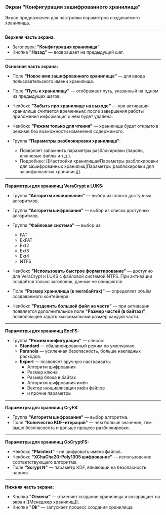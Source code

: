 ### Экран "Конфигурация зашифрованного хранилища"

Экран предназначен для настройки параметров создаваемого хранилища.

---

**Верхняя часть экрана:**
- Заголовок: **"Конфигурация хранилища"**
- Кнопка **"Назад"** — возвращает на предыдущий шаг.

---

**Основная часть экрана:**

- Поле **"Новое имя зашифрованного хранилища"** — для ввода пользовательского имени хранилища.
- Поле **"Путь к хранилищу"** — отображает путь, указанный на одном из предыдущих шагов.

- Чекбокс **"Забыть про хранилище на выходе"** — при активации хранилище считается временным: после завершения работы приложения информация о нём будет удалена.
- Чекбокс **"Режим только для чтения"** — хранилище будет открыто в режиме без возможности изменения содержимого.

- Группа **"Параметры разблокировки хранилища"**:
  - Позволяет запомнить параметры разблокировки (пароль, ключевые файлы и т.д.).
  - Подробнее: [[Настройки хранилища#Параметры разблокировки для зашифрованных хранилищ|Параметры разблокировки для зашифрованных хранилищ]].

---

**Параметры для хранилищ VeraCrypt и LUKS:**

- Группа **"Алгоритм хеширования"** — выбор из списка доступных алгоритмов.
- Группа **"Алгоритм шифрования"** — выбор из списка доступных алгоритмов.
- Группа **"Файловая система"** — выбор из:
  - FAT  
  - ExFAT  
  - Ext2  
  - Ext3  
  - Ext4  
  - NTFS

- Чекбокс **"Использовать быстрое форматирование"** — доступно для VeraCrypt и LUKS с файловой системой NTFS. При активации создаётся только заголовок, данные не очищаются.
- Поле **"Размер хранилища (в мегабайтах)"** — определяет объём создаваемого контейнера.
- Чекбокс **"Разделить большой файл на части"** — при активации появляется дополнительное поле **"Размер частей (в байтах)"**, позволяющее задать максимальный размер каждой части.

---

**Параметры для хранилищ EncFS:**

- Группа **"Режим конфигурации"** — список:
  - **Standard** — сбалансированный режим по умолчанию.
  - **Paranoia** — усиленная безопасность, больше накладных расходов.
  - **Expert** — позволяет вручную настраивать:
    - Алгоритм шифрования
    - Размер ключа
    - Размер блока в байтах
    - Алгоритм шифрования имён
    - Вектор инициализации имён файлов
    - и прочие параметры

---

**Параметры для хранилищ CryFS:**

- Группа **"Алгоритм шифрования"** — выбор алгоритма.
- Поле **"Количество KDF-итераций"** — чем больше значение, тем выше безопасность и дольше процесс разблокировки.

---

**Параметры для хранилищ GoCryptFS:**

- Чекбокс **"Plaintext"** - не шифровать имена файлов.
- Чекбокс **"XChaCha20-Poly1305 шифрование"** — использование соответствующего алгоритма.
- Поле **"Scrypt N"** — параметр KDF, влияющий на безопасность пароля.

---

**Нижняя часть экрана:**

- Кнопка **"Отмена"** — отменяет создание хранилища и возвращает на экран [[Менеджер хранилищ]].
- Кнопка **"Ok"** — запускает процесс создания хранилища.
